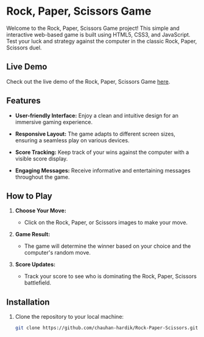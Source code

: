 # Rock, Paper, Scissors Game

Welcome to the Rock, Paper, Scissors Game project! This simple and interactive web-based game is built using HTML5, CSS3, and JavaScript. Test your luck and strategy against the computer in the classic Rock, Paper, Scissors duel.

## Live Demo

Check out the live demo of the Rock, Paper, Scissors Game [here](https://chauhan-hardik.github.io/Rock-Paper-Scissors/).

## Features

- **User-friendly Interface:** Enjoy a clean and intuitive design for an immersive gaming experience.

- **Responsive Layout:** The game adapts to different screen sizes, ensuring a seamless play on various devices.

- **Score Tracking:** Keep track of your wins against the computer with a visible score display.

- **Engaging Messages:** Receive informative and entertaining messages throughout the game.

## How to Play

1. **Choose Your Move:**
   - Click on the Rock, Paper, or Scissors images to make your move.

2. **Game Result:**
   - The game will determine the winner based on your choice and the computer's random move.

3. **Score Updates:**
   - Track your score to see who is dominating the Rock, Paper, Scissors battlefield.

## Installation

1. Clone the repository to your local machine:

   ```bash
   git clone https://github.com/chauhan-hardik/Rock-Paper-Scissors.git
